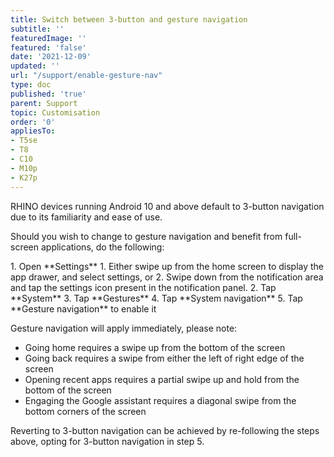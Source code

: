 ```yaml
---
title: Switch between 3-button and gesture navigation
subtitle: ''
featuredImage: ''
featured: 'false'
date: '2021-12-09'
updated: ''
url: "/support/enable-gesture-nav"
type: doc
published: 'true'
parent: Support
topic: Customisation
order: '0'
appliesTo:
- T5se
- T8
- C10
- M10p
- K27p
---
```


RHINO devices running Android 10 and above default to 3-button navigation due to its familiarity and ease of use.

Should you wish to change to gesture navigation and benefit from full-screen applications, do the following:

<div class="numbered-instructions" markdown="1">
1. Open **Settings**
  1. Either swipe up from the home screen to display the app drawer, and select settings, or
  2. Swipe down from the notification area and tap the settings icon present in the notification panel.
2. Tap **System**
3. Tap **Gestures**
4. Tap **System navigation**
5. Tap **Gesture navigation** to enable it
</div>

Gesture navigation will apply immediately, please note:

- Going home requires a swipe up from the bottom of the screen
- Going back requires a swipe from either the left of right edge of the screen
- Opening recent apps requires a partial swipe up and hold from the bottom of the screen
- Engaging the Google assistant requires a diagonal swipe from the bottom corners of the screen

Reverting to 3-button navigation can be achieved by re-following the steps above, opting for 3-button navigation in step 5.
